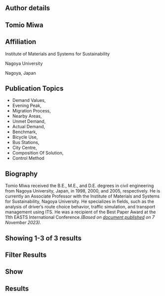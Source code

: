 ## Author details

## Tomio Miwa[](https://orcid.org/0000-0001-9385-7844)[](https://ieeexplore.ieee.org/Xplorehelp/Help_Author_Profile_Page.html)

## Affiliation

Institute of Materials and Systems for Sustainability

Nagoya University

Nagoya, Japan

## Publication Topics

-   Demand Values,
-   Evening Peak,
-   Migration Process,
-   Nearby Areas,
-   Unmet Demand,
-   Actual Demand,
-   Benchmark,
-   Bicycle Use,
-   Bus Stations,
-   City Centre,
-   Composition Of Solution,
-   Control Method

## Biography

Tomio Miwa received the B.E., M.E., and D.E. degrees in civil engineering from Nagoya University, Japan, in 1998, 2000, and 2005, respectively. He is currently an Associate Professor with the Institute of Materials and Systems for Sustainability, Nagoya University. He specializes in fields, such as the analysis of driver’s route choice behavior, traffic simulation, and transport management using ITS. He was a recipient of the Best Paper Award at the 11th EASTS International Conference._(Based on [document published](https://ieeexplore.ieee.org/document/10310181) on 7 November 2023)._

## Showing 1-3 of 3 results

## Filter Results

## Show

## Results